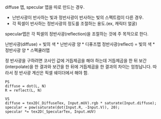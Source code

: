 



diffuse 맵, specular 맵을 따로 만드는 경우.

- 난반사광이 반사하는 빛과 정반사광이 반사하는 빛의 스펙트럼이 다른 경우.
- 각 픽셀이 반사하는 정반사광의 정도를 조절하는 용도.(ex, 캐릭터 얼굴)

specular맵은 각 픽셀의 정반사광(reflection)을 조절하는 것에 주 목적으로 한다.

난반사광(diffuse) = 빛의 색 * 난반사광 양 * 디퓨즈맵
정반사광(reflect) = 빛의 색 * 정반사광 양 * 스펙큘러맵

정 반사광을 구하려면 코사인 값에 거듭제곱을 해야 하는데 거듭제곱을 한 뒤 보간(interpolate)을 한 결과와 보간을 한 뒤에 거듭제곱을 한 결과의 차이는 엄청납니다. 따라서 정 반사광 계산은 픽셀 쉐이더에서 해야 함.




``` shader
PS
diffuse = dot(L, N)
R = reflect(L, N)

VS
diffuse = tex2D(_DiffuseTex, Input.mUV).rgb * saturate(Input.diffuse);
specular = pow(saturate(dot(Input.R, -Input.V)), 20);
specular *= tex2D(_SpecularTex, Input.mUV)
```


